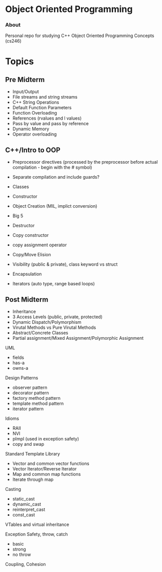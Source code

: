 # Object Oriented Programming

### About 
Personal repo for studying C++ Object Oriented Programming Concepts (cs246)

# Topics  

## Pre Midterm
- Input/Output
- File streams and string streams
- C++ String Operations 
- Default Function Parameters
- Function Overloading
- References (rvalues and l values)
- Pass by value and pass by reference
- Dynamic Memory
- Operator overloading

## C++/Intro to OOP
- Preprocessor directives (processed by the preprocessor before actual compilation - begin with the # symbol)
- Separate compilation and include guards?
- Classes
- Constructor
- Object Creation (MIL, implict conversion)

- Big 5
- Destructor
- Copy constructor
- copy assignment operator
- Copy/Move Elision
- Visibility (public & private), class keyword vs struct 
- Encapsulation
- Iterators (auto type, range based loops)

## Post Midterm

- Inheritance
- 3 Access Levels (public, private, protected)
- Dynamic Dispatch/Polymorphism 
- Virutal Methods vs Pure Virutal Methods 
- Abstract/Concrete Classes 
- Partial assignment/Mixed Assignment/Polymorphic Assignment

UML
- fields 
- has-a
- owns-a

Design Patterns
- observer pattern
- decorator pattern
- factory method pattern
- template method pattern
- iterator pattern 

Idioms
- RAII
- NVI
- pImpl (used in exception safety)
- copy and swap

Standard Template Library
- Vector and common vector functions
- Vector Iterator/Reverse Iterator 
- Map and common map functions 
- Iterate through map

Casting 
- static_cast
- dynamic_cast
- reinterpret_cast
- const_cast

VTables and virtual inheritance 

Exception Safety, throw, catch
- basic 
- strong
- no throw

Coupling, Cohesion

